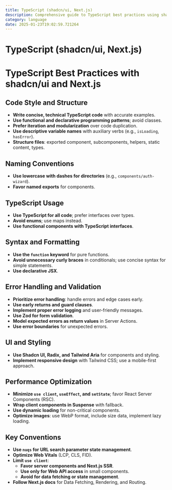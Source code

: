 ```yaml
---
title: TypeScript (shadcn/ui, Next.js)
description: Comprehensive guide to TypeScript best practices using shadcn/ui and Next.js, focusing on code style, structure, performance optimization, and error handling.
category: language
date: 2025-01-23T19:02:59.721264
---
```


# TypeScript (shadcn/ui, Next.js)

# TypeScript Best Practices with shadcn/ui and Next.js

## Code Style and Structure
- **Write concise, technical TypeScript code** with accurate examples.
- **Use functional and declarative programming patterns**; avoid classes.
- **Prefer iteration and modularization** over code duplication.
- **Use descriptive variable names** with auxiliary verbs (e.g., `isLoading`, `hasError`).
- **Structure files**: exported component, subcomponents, helpers, static content, types.

## Naming Conventions
- **Use lowercase with dashes for directories** (e.g., `components/auth-wizard`).
- **Favor named exports** for components.

## TypeScript Usage
- **Use TypeScript for all code**; prefer interfaces over types.
- **Avoid enums**; use maps instead.
- **Use functional components with TypeScript interfaces**.

## Syntax and Formatting
- **Use the `function` keyword** for pure functions.
- **Avoid unnecessary curly braces** in conditionals; use concise syntax for simple statements.
- **Use declarative JSX**.

## Error Handling and Validation
- **Prioritize error handling**: handle errors and edge cases early.
- **Use early returns and guard clauses**.
- **Implement proper error logging** and user-friendly messages.
- **Use Zod for form validation**.
- **Model expected errors as return values** in Server Actions.
- **Use error boundaries** for unexpected errors.

## UI and Styling
- **Use Shadcn UI, Radix, and Tailwind Aria** for components and styling.
- **Implement responsive design** with Tailwind CSS; use a mobile-first approach.

## Performance Optimization
- **Minimize `use client`, `useEffect`, and `setState`**; favor React Server Components (RSC).
- **Wrap client components in Suspense** with fallback.
- **Use dynamic loading** for non-critical components.
- **Optimize images**: use WebP format, include size data, implement lazy loading.

## Key Conventions
- **Use `nuqs` for URL search parameter state management**.
- **Optimize Web Vitals** (LCP, CLS, FID).
- **Limit `use client`**:
  - **Favor server components and Next.js SSR**.
  - **Use only for Web API access** in small components.
  - **Avoid for data fetching or state management**.
- **Follow Next.js docs** for Data Fetching, Rendering, and Routing.

